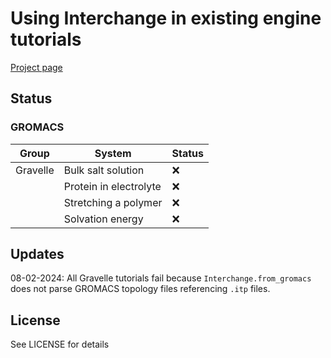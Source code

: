 # Using Interchange in existing engine tutorials

[Project page](https://openforcefield.atlassian.net/wiki/spaces/IN/pages/2758344711/Project+Plan+Common+workflow+conversion+via+Interchange) 

## Status

### GROMACS

| Group | System | Status |
|--|--|--|
| Gravelle | Bulk salt solution | :x:
| | Protein in electrolyte | :x:
| | Stretching a polymer | :x:
| | Solvation energy | :x:

## Updates

08-02-2024: All Gravelle tutorials fail because `Interchange.from_gromacs` does not parse GROMACS topology files referencing `.itp` files.

## License

See LICENSE for details
